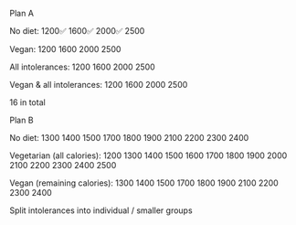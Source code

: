 Plan A

No diet:
1200✅    1600✅    2000✅    2500

Vegan:
1200    1600    2000    2500

All intolerances:
1200    1600    2000    2500

Vegan & all intolerances:
1200    1600    2000    2500

16 in total


Plan B

No diet:
1300 1400 1500 1700 1800 1900 2100 2200 2300 2400

Vegetarian (all calories):
1200 1300 1400 1500 1600 1700 1800 1900 2000 2100 2200 2300 2400 2500

Vegan (remaining calories):
1300 1400 1500 1700 1800 1900 2100 2200 2300 2400

Split intolerances into individual / smaller groups
